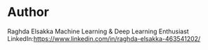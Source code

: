 





# Author
Raghda Elsakka
Machine Learning & Deep Learning Enthusiast
LinkedIn:https://www.linkedin.com/in/raghda-elsakka-463541202/
 




